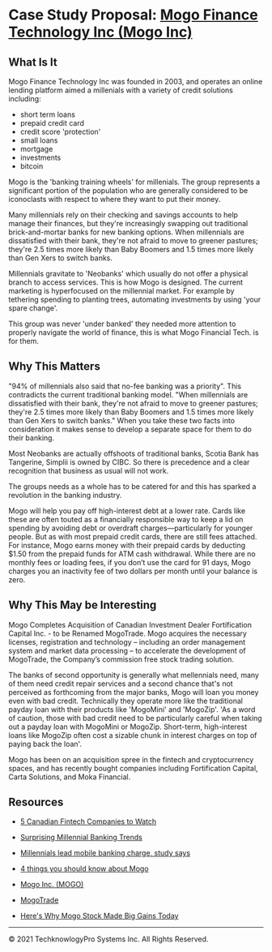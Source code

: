 # Case Study Proposal: [Mogo Finance Technology Inc (Mogo Inc)](https://mogo.ca/)

## What Is It

Mogo Finance Technology Inc was founded in 2003, and operates an online lending platform aimed a millenials with a variety of credit solutions including:

* short term loans
* prepaid credit card
* credit score 'protection'
* small loans
* mortgage
* investments
* bitcoin

Mogo is the 'banking training wheels' for millenials.  The group represents a significant portion of the population who are generally considered to be iconoclasts with respect to where they want to put their money.

Many millennials rely on their checking and savings accounts to help manage their finances, but they're increasingly swapping out traditional brick-and-mortar banks for new banking options. When millennials are dissatisfied with their bank, they're not afraid to move to greener pastures; they're 2.5 times more likely than Baby Boomers and 1.5 times more likely than Gen Xers to switch banks.

Millennials gravitate to 'Neobanks' which usually do not offer a physical branch to access services.  This is how Mogo is designed.  The current marketing is hyperfocused on the millennial market.  For example by tethering spending to planting trees, automating investments by using 'your spare change'.

This group was never 'under banked' they needed more attention to properly navigate the world of finance, this is what Mogo Financial Tech. is for them.

## Why This Matters

"94% of millennials also said that no-fee banking was a priority".  This contradicts the current traditional banking model.  "When millennials are dissatisfied with their bank, they're not afraid to move to greener pastures; they're 2.5 times more likely than Baby Boomers and 1.5 times more likely than Gen Xers to switch banks."  When you take these two facts into consideration it makes sense to develop a separate space for them to do their banking.

Most Neobanks are actually offshoots of traditional banks, Scotia Bank has Tangerine, Simplii is owned by CIBC.  So there is precedence and a clear recognition that business as usual will not work.

The groups needs as a whole has to be catered for and this has sparked a revolution in the banking industry.  

Mogo will help you pay off high-interest debt at a lower rate.  Cards like these are often touted as a financially responsible way to keep a lid on spending by avoiding debt or overdraft charges—particularly for younger people. But as with most prepaid credit cards, there are still fees attached. For instance, Mogo earns money with their prepaid cards by deducting $1.50 from the prepaid funds for ATM cash withdrawal. While there are no monthly fees or loading fees, if you don’t use the card for 91 days, Mogo charges you an inactivity fee of two dollars per month until your balance is zero.

## Why This May be Interesting

Mogo Completes Acquisition of Canadian Investment Dealer Fortification Capital Inc. - to be Renamed MogoTrade.  Mogo acquires the necessary licenses, registration and technology – including an order management system and market data processing – to accelerate the development of MogoTrade, the Company’s commission free stock trading solution.

The banks of second opportunity is generally what mellennials need, many of them need credit repair services and a second chance that's not perceived as forthcoming from the major banks, Mogo will loan you money even with bad credit.  Technically they operate more like the traditional payday loan with their products like 'MogoMini' and 'MogoZip'.  'As a word of caution, those with bad credit need to be particularly careful when taking out a payday loan with MogoMini or MogoZip. Short-term, high-interest loans like MogoZip often cost a sizable chunk in interest charges on top of paying back the loan'.

Mogo has been on an acquisition spree in the fintech and cryptocurrency spaces, and has recently bought companies including Fortification Capital, Carta Solutions, and Moka Financial.

## Resources

* [5 Canadian Fintech Companies to Watch](https://www.investopedia.com/articles/markets/081116/5-fintech-firms-emerging-canada-mftgf-vggof.asp)

* [Surprising Millennial Banking Trends](https://www.thebalance.com/where-do-millennials-bank-and-why-4428054)

* [Millennials lead mobile banking charge, study says](https://www.paymentsdive.com/ex/mpt/news/millennials-lead-mobile-banking-charge-study-says/?)

* [4 things you should know about Mogo](https://www.moneysense.ca/save/4-things-you-should-know-about-mogo/)

* [Mogo Inc. (MOGO)](https://finance.yahoo.com/quote/MOGO/)

* [MogoTrade](https://finance.yahoo.com/news/mogo-completes-acquisition-canadian-investment-120800936.html)

* [Here's Why Mogo Stock Made Big Gains Today](https://finance.yahoo.com/m/f366b501-4611-379a-acef-732408bfddb5/here-s-why-mogo-stock-made.html)

---

© 2021 TechknowlogyPro Systems Inc. All Rights Reserved.
